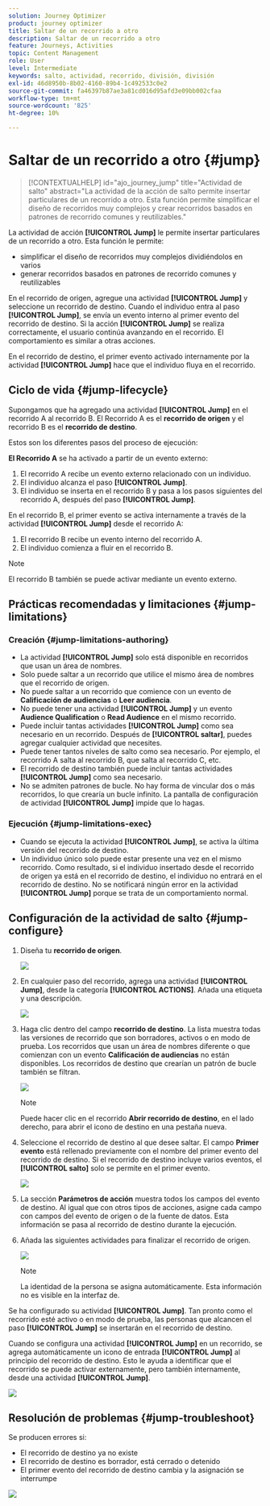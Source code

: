 ```yaml
---
solution: Journey Optimizer
product: journey optimizer
title: Saltar de un recorrido a otro
description: Saltar de un recorrido a otro
feature: Journeys, Activities
topic: Content Management
role: User
level: Intermediate
keywords: salto, actividad, recorrido, división, división
exl-id: 46d8950b-8b02-4160-89b4-1c492533c0e2
source-git-commit: fa46397b87ae3a81cd016d95afd3e09bb002cfaa
workflow-type: tm+mt
source-wordcount: '825'
ht-degree: 10%

---
```


# Saltar de un recorrido a otro {#jump}

>[!CONTEXTUALHELP]
>id="ajo_journey_jump"
>title="Actividad de salto"
>abstract="La actividad de la acción de salto permite insertar particulares de un recorrido a otro. Esta función permite simplificar el diseño de recorridos muy complejos y crear recorridos basados en patrones de recorrido comunes y reutilizables."

La actividad de acción **[!UICONTROL Jump]** le permite insertar particulares de un recorrido a otro. Esta función le permite:

* simplificar el diseño de recorridos muy complejos dividiéndolos en varios
* generar recorridos basados en patrones de recorrido comunes y reutilizables

En el recorrido de origen, agregue una actividad **[!UICONTROL Jump]** y seleccione un recorrido de destino. Cuando el individuo entra al paso **[!UICONTROL Jump]**, se envía un evento interno al primer evento del recorrido de destino. Si la acción **[!UICONTROL Jump]** se realiza correctamente, el usuario continúa avanzando en el recorrido. El comportamiento es similar a otras acciones.

En el recorrido de destino, el primer evento activado internamente por la actividad **[!UICONTROL Jump]** hace que el individuo fluya en el recorrido.

## Ciclo de vida {#jump-lifecycle}

Supongamos que ha agregado una actividad **[!UICONTROL Jump]** en el recorrido A al recorrido B. El Recorrido A es el **recorrido de origen** y el recorrido B es el **recorrido de destino**.

Estos son los diferentes pasos del proceso de ejecución:

**El Recorrido A** se ha activado a partir de un evento externo:

1. El recorrido A recibe un evento externo relacionado con un individuo.
1. El individuo alcanza el paso **[!UICONTROL Jump]**.
1. El individuo se inserta en el recorrido B y pasa a los pasos siguientes del recorrido A, después del paso **[!UICONTROL Jump]**.

En el recorrido B, el primer evento se activa internamente a través de la actividad **[!UICONTROL Jump]** desde el recorrido A:

1. El recorrido B recibe un evento interno del recorrido A.
1. El individuo comienza a fluir en el recorrido B.

>[!NOTE]
>
>El recorrido B también se puede activar mediante un evento externo.

## Prácticas recomendadas y limitaciones {#jump-limitations}

### Creación {#jump-limitations-authoring}

* La actividad **[!UICONTROL Jump]** solo está disponible en recorridos que usan un área de nombres.
* Solo puede saltar a un recorrido que utilice el mismo área de nombres que el recorrido de origen.
* No puede saltar a un recorrido que comience con un evento de **Calificación de audiencias** o **Leer audiencia**.
* No puede tener una actividad **[!UICONTROL Jump]** y un evento **Audience Qualification** o **Read Audience** en el mismo recorrido.
* Puede incluir tantas actividades **[!UICONTROL Jump]** como sea necesario en un recorrido. Después de **[!UICONTROL saltar]**, puedes agregar cualquier actividad que necesites.
* Puede tener tantos niveles de salto como sea necesario. Por ejemplo, el recorrido A salta al recorrido B, que salta al recorrido C, etc.
* El recorrido de destino también puede incluir tantas actividades **[!UICONTROL Jump]** como sea necesario.
* No se admiten patrones de bucle. No hay forma de vincular dos o más recorridos, lo que crearía un bucle infinito. La pantalla de configuración de actividad **[!UICONTROL Jump]** impide que lo hagas.

### Ejecución {#jump-limitations-exec}

* Cuando se ejecuta la actividad **[!UICONTROL Jump]**, se activa la última versión del recorrido de destino.
* Un individuo único solo puede estar presente una vez en el mismo recorrido. Como resultado, si el individuo insertado desde el recorrido de origen ya está en el recorrido de destino, el individuo no entrará en el recorrido de destino. No se notificará ningún error en la actividad **[!UICONTROL Jump]** porque se trata de un comportamiento normal.

## Configuración de la actividad de salto {#jump-configure}

1. Diseña tu **recorrido de origen**.

   ![](assets/jump1.png)

1. En cualquier paso del recorrido, agrega una actividad **[!UICONTROL Jump]**, desde la categoría **[!UICONTROL ACTIONS]**. Añada una etiqueta y una descripción.

   ![](assets/jump2.png)

1. Haga clic dentro del campo **recorrido de destino**.
La lista muestra todas las versiones de recorrido que son borradores, activos o en modo de prueba. Los recorridos que usan un área de nombres diferente o que comienzan con un evento **Calificación de audiencias** no están disponibles. Los recorridos de destino que crearían un patrón de bucle también se filtran.

   ![](assets/jump3.png)

   >[!NOTE]
   >
   >Puede hacer clic en el recorrido **Abrir recorrido de destino**, en el lado derecho, para abrir el icono de destino en una pestaña nueva.

1. Seleccione el recorrido de destino al que desee saltar.
El campo **Primer evento** está rellenado previamente con el nombre del primer evento del recorrido de destino. Si el recorrido de destino incluye varios eventos, el **[!UICONTROL salto]** solo se permite en el primer evento.

   ![](assets/jump4.png)

1. La sección **Parámetros de acción** muestra todos los campos del evento de destino. Al igual que con otros tipos de acciones, asigne cada campo con campos del evento de origen o de la fuente de datos. Esta información se pasa al recorrido de destino durante la ejecución.
1. Añada las siguientes actividades para finalizar el recorrido de origen.

   ![](assets/jump5.png)


   >[!NOTE]
   >
   >La identidad de la persona se asigna automáticamente. Esta información no es visible en la interfaz de.

Se ha configurado su actividad **[!UICONTROL Jump]**. Tan pronto como el recorrido esté activo o en modo de prueba, las personas que alcancen el paso **[!UICONTROL Jump]** se insertarán en el recorrido de destino.

Cuando se configura una actividad **[!UICONTROL Jump]** en un recorrido, se agrega automáticamente un icono de entrada **[!UICONTROL Jump]** al principio del recorrido de destino. Esto le ayuda a identificar que el recorrido se puede activar externamente, pero también internamente, desde una actividad **[!UICONTROL Jump]**.

![](assets/jump7.png)

## Resolución de problemas {#jump-troubleshoot}

Se producen errores si:

* El recorrido de destino ya no existe
* El recorrido de destino es borrador, está cerrado o detenido
* El primer evento del recorrido de destino cambia y la asignación se interrumpe

![](assets/jump6.png)
